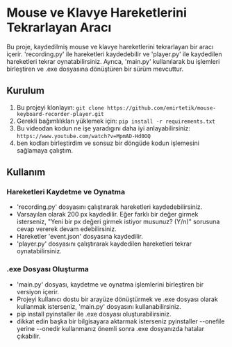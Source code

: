 # Mouse ve Klavye Hareketlerini Tekrarlayan Aracı

Bu proje, kaydedilmiş mouse ve klavye hareketlerini tekrarlayan bir aracı içerir. 'recording.py' ile hareketleri kaydedebilir ve 'player.py' ile kaydedilen hareketleri tekrar oynatabilirsiniz. Ayrıca, 'main.py' kullanılarak bu işlemleri birleştiren ve .exe dosyasına dönüştüren bir sürüm mevcuttur.

## Kurulum

1. Bu projeyi klonlayın: `git clone https://github.com/emirtetik/mouse-keyboard-recorder-player.git`
2. Gerekli bağımlılıkları yüklemek için: `pip install -r requirements.txt`
3. Bu videodan kodun ne işe yaradıgını daha iyi anlayabilirsiniz: `https://www.youtube.com/watch?v=MpmAD-Hd0OQ`
4. ben kodları birleştirdim ve sonsuz bir döngüde kodun işlemesini sağlamaya çalıştım.
   
## Kullanım

### Hareketleri Kaydetme ve Oynatma

- 'recording.py' dosyasını çalıştırarak hareketleri kaydedebilirsiniz.
- Varsayılan olarak 200 px kaydedilir. Eğer farklı bir değer girmek isterseniz, "Yeni bir px değeri girmek istiyor musunuz? (Y/n)" sorusuna cevap vererek devam edebilirsiniz.
- Hareketler 'event.json' dosyasına kaydedilir.
- 'player.py' dosyasını çalıştırarak kaydedilen hareketleri tekrar oynatabilirsiniz.

### .exe Dosyası Oluşturma

- 'main.py' dosyası, kaydetme ve oynatma işlemlerini birleştiren bir versiyon içerir.
- Projeyi kullanıcı dostu bir arayüze dönüştürmek ve .exe dosyası olarak kullanmak isterseniz, 'main.py' dosyasını kullanabilirsiniz.
- pip install pyinstaller ile .exe dosyası oluşturabilirsiniz.
- dikkat edin başka bir bilgisayara aktarmak isterseniz pyinstaller --onefile yerine --onedir kullanmanız önemli sonra .exe dosyanızda hatalar çıkabilir.



